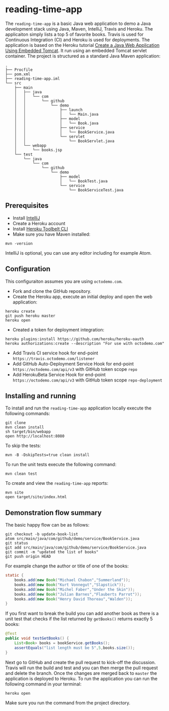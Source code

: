 # reading-time-app
The `reading-time-app` is a basic Java web application to demo a Java development stack using Java, Maven, IntelliJ, Travis and Heroku. The applicaiton simply lists a top 5 of favorite books. Travis is used for Continuous Integration (CI) and Heroku is used for deployments. The application is based on the Heroku tutorial [Create a Java Web Application Using Embedded Tomcat](https://devcenter.heroku.com/articles/create-a-java-web-application-using-embedded-tomcat). It run using an embedded Tomcat servlet container. The project is structured as a standard Java Maven application:

```
.
├── Procfile
├── pom.xml
├── reading-time-app.iml
└── src
    ├── main
    │   ├── java
    │   │   └── com
    │   │       └── github
    │   │           └── demo
    │   │               ├── launch
    │   │               │   └── Main.java
    │   │               ├── model
    │   │               │   └── Book.java
    │   │               ├── service
    │   │               │   └── BookService.java
    │   │               └── servlet
    │   │                   └── BookServlet.java
    │   └── webapp
    │       └── books.jsp
    └── test
        └── java
            └── com
                └── github
                    └── demo
                        ├── model
                        │   └── BookTest.java
                        └── service
                            └── BookServiceTest.java
```
## Prerequisites
- Install [IntelliJ](https://www.jetbrains.com/idea/)
- Create a Heroku account
- Install [Heroku Toolbelt CLI](https://toolbelt.heroku.com/)
- Make sure you have Maven installed:
```
mvn -version
```

IntelliJ  is optional, you can use any editor including for example Atom.

## Configuration
This configuraiton assumes you are using `octodemo.com`.
- Fork and clone the GitHub repository.
- Create the Heroku app, execute an initial deploy and open the web application:
```
heroku create
git push heroku master
heroku open
```
- Created a token for deployment integration:
```
heroku plugins:install https://github.com/heroku/heroku-oauth
heroku authorizations:create --description "For use with octodemo.com"
```
- Add Travis CI service hook for end-point `https://travis.octodemo.com/listener`
- Add GitHub Auto-Deployment Service Hook for end-point `https://octodemo.com/api/v3` with GitHub token scope `repo`
- Add HerokuBeta Service Hook for end-point `https://octodemo.com/api/v3` with GitHub token scope `repo-deployment`

## Installing and running
To install and run the `reading-time-app` application locally execute the following commands:
```
git clone
mvn clean install
sh target/bin/webapp
open http://localhost:8080
```
To skip the tests:
```
mvn -B -DskipTests=true clean install
```
To run the unit tests execute the following command:
```
mvn clean test
```
To create and view the `reading-time-app` reports:
```
mvn site
open target/site/index.html
```

## Demonstration flow summary
The basic happy flow can be as follows:
```
git checkout -b update-book-list
atom src/main/java/com/github/demo/service/BookService.java
git status
git add src/main/java/com/github/demo/service/BookService.java
git commit -m "updated the list of books"
git push origin HEAD
```
For example change the author or title of one of the books:
```java
static {
    books.add(new Book("Michael Chabon","Summerland"));
    books.add(new Book("Kurt Vonnegut","Slapstick"));
    books.add(new Book("Michel Faber","Under the Skin"));
    books.add(new Book("Julian Barnes","Flauberts Parrot"));
    books.add(new Book("Henry David Thoreau","Walden"));
}
```
If you first want to break the build you can add another book as there is a unit test that checks if the list returned by `getBooks()` returns exactly 5 books:
```java
@Test
public void testGetBooks() {
    List<Book> books = bookService.getBooks();
    assertEquals("list length must be 5",5,books.size());
}
```
Next go to GitHub and create the pull request to kick-off the discussion. Travis will run the build and test and you can then merge the pull request and delete the branch. Once the changes are merged back to `master` the application is deployed to Heroku. To run the application you can run the following command in your terminal:
```
heroku open

```
Make sure you run the command from the project directory.

